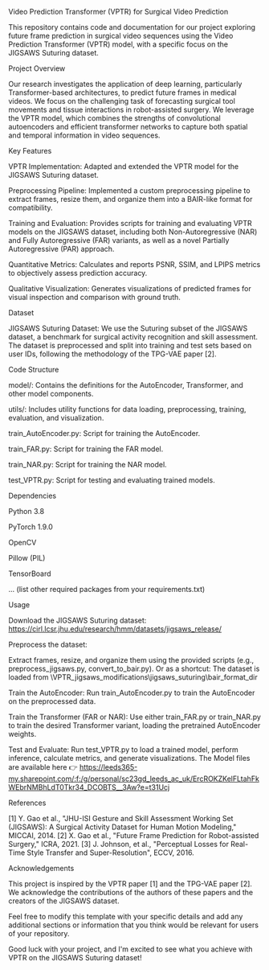 
Video Prediction Transformer (VPTR) for Surgical Video Prediction

This repository contains code and documentation for our project exploring future frame prediction in surgical video sequences using the Video Prediction Transformer (VPTR) model, with a specific focus on the JIGSAWS Suturing dataset.

Project Overview

Our research investigates the application of deep learning, particularly Transformer-based architectures, to predict future frames in medical videos. We focus on the challenging task of forecasting surgical tool movements and tissue interactions in robot-assisted surgery. We leverage the VPTR model, which combines the strengths of convolutional autoencoders and efficient transformer networks to capture both spatial and temporal information in video sequences.

Key Features

VPTR Implementation: Adapted and extended the VPTR model for the JIGSAWS Suturing dataset.

Preprocessing Pipeline: Implemented a custom preprocessing pipeline to extract frames, resize them, and organize them into a BAIR-like format for compatibility.

Training and Evaluation: Provides scripts for training and evaluating VPTR models on the JIGSAWS dataset, including both Non-Autoregressive (NAR) and Fully Autoregressive (FAR) variants, as well as a novel Partially Autoregressive (PAR) approach.

Quantitative Metrics: Calculates and reports PSNR, SSIM, and LPIPS metrics to objectively assess prediction accuracy.

Qualitative Visualization: Generates visualizations of predicted frames for visual inspection and comparison with ground truth.

Dataset

JIGSAWS Suturing Dataset: We use the Suturing subset of the JIGSAWS dataset, a benchmark for surgical activity recognition and skill assessment. The dataset is preprocessed and split into training and test sets based on user IDs, following the methodology of the TPG-VAE paper [2].

Code Structure

model/: Contains the definitions for the AutoEncoder, Transformer, and other model components.

utils/: Includes utility functions for data loading, preprocessing, training, evaluation, and visualization.

train_AutoEncoder.py: Script for training the AutoEncoder.

train_FAR.py: Script for training the FAR model.

train_NAR.py: Script for training the NAR model.

test_VPTR.py: Script for testing and evaluating trained models.

Dependencies

Python 3.8

PyTorch 1.9.0

OpenCV

Pillow (PIL)

TensorBoard

... (list other required packages from your requirements.txt)

Usage

Download the JIGSAWS Suturing dataset: https://cirl.lcsr.jhu.edu/research/hmm/datasets/jigsaws_release/

Preprocess the dataset:

Extract frames, resize, and organize them using the provided scripts (e.g., preprocess_jigsaws.py, convert_to_bair.py).
Or as a shortcut: The dataset is loaded from \VPTR_jigsaws_modifications\jigsaws_suturing\bair_format_dir

Train the AutoEncoder: Run train_AutoEncoder.py to train the AutoEncoder on the preprocessed data.

Train the Transformer (FAR or NAR): Use either train_FAR.py or train_NAR.py to train the desired Transformer variant, loading the pretrained AutoEncoder weights.

Test and Evaluate: Run test_VPTR.py to load a trained model, perform inference, calculate metrics, and generate visualizations.
The Model files are available here 👉 https://leeds365-my.sharepoint.com/:f:/g/personal/sc23gd_leeds_ac_uk/ErcROKZKelFLtahFkWEbrNMBhLdT0Tkr34_DCOBTS__3Aw?e=t31Ucj

References

[1] Y. Gao et al., "JHU-ISI Gesture and Skill Assessment Working Set (JIGSAWS): A Surgical Activity Dataset for Human Motion Modeling," MICCAI, 2014.
[2] X. Gao et al., "Future Frame Prediction for Robot-assisted Surgery," ICRA, 2021.
[3] J. Johnson, et al., "Perceptual Losses for Real-Time Style Transfer and Super-Resolution", ECCV, 2016.

Acknowledgements

This project is inspired by the VPTR paper [1] and the TPG-VAE paper [2]. We acknowledge the contributions of the authors of these papers and the creators of the JIGSAWS dataset.

Feel free to modify this template with your specific details and add any additional sections or information that you think would be relevant for users of your repository.

Good luck with your project, and I'm excited to see what you achieve with VPTR on the JIGSAWS Suturing dataset!
